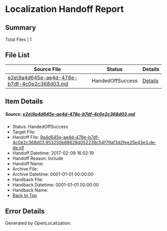 # <a name='report-top'></a> Localization Handoff Report

## Summary
 Total Files | 1

## File List
 Source File | Status | Details 
 ----------- | ------ | ------- 
 [e2e\9a4d645e-ae4d-478e-b7df-4c0e2c368d03.md](https://github.com/OpenLocalizationTestOrg/ol-test0/blob/f7e3930e94399e3cb793b583e376c3a719cb3752/e2e/9a4d645e-ae4d-478e-b7df-4c0e2c368d03.md) | HandedOffSuccess | [Details](#19a061a5fa7faa174313969c354314811cae53911)

## Item Details
##### <a name='19a061a5fa7faa174313969c354314811cae53911'></a> Source: [e2e\9a4d645e-ae4d-478e-b7df-4c0e2c368d03.md](https://github.com/OpenLocalizationTestOrg/ol-test0/blob/f7e3930e94399e3cb793b583e376c3a719cb3752/e2e/9a4d645e-ae4d-478e-b7df-4c0e2c368d03.md)
* Status: HandedOffSuccess
* Target File: 
* Handoff File: [9a4d645e-ae4d-478e-b7df-4c0e2c368d03.953250b68628d052239c54f79af3d2fee25e43e3.de-de.xlf](https://github.com/OpenLocalizationTestOrg/ol-test0-handoff/blob/11c90a17aa8812ffdf612a3e4c94e788e0fa141d/ol-handoff/OpenLocalizationTestOrg/ol-test0-dede/shujia/ht/9a4d645e-ae4d-478e-b7df-4c0e2c368d03.953250b68628d052239c54f79af3d2fee25e43e3.de-de.xlf)
* Handoff Datetime: 2017-02-09 16:02:19
* Handoff Reason: Include
* Handoff Name: 
* Archive File: 
* Archive Datetime: 0001-01-01 00:00:00
* Handback File: 
* Handback Datetime: 0001-01-01 00:00:00
* Handback Name: 
* [Back to Top](#report-top)


## Error Details

Generated by OpenLocalization.
